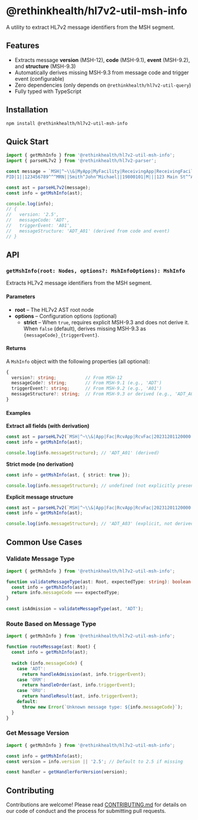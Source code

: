 # @rethinkhealth/hl7v2-util-msh-info

A utility to extract HL7v2 message identifiers from the MSH segment.

## Features

- Extracts message **version** (MSH-12), **code** (MSH-9.1), **event** (MSH-9.2), and **structure** (MSH-9.3)
- Automatically derives missing MSH-9.3 from message code and trigger event (configurable)
- Zero dependencies (only depends on `@rethinkhealth/hl7v2-util-query`)
- Fully typed with TypeScript

## Installation

```bash
npm install @rethinkhealth/hl7v2-util-msh-info
```

## Quick Start

```typescript
import { getMshInfo } from '@rethinkhealth/hl7v2-util-msh-info';
import { parseHL7v2 } from '@rethinkhealth/hl7v2-parser';

const message = `MSH|^~\\&|MyApp|MyFacility|ReceivingApp|ReceivingFacility|20231201120000||ADT^A01|12345|P|2.5
PID|1||123456789^^^MRN||Smith^John^Michael||19800101|M|||123 Main St^^Anytown^ST^12345`;

const ast = parseHL7v2(message);
const info = getMshInfo(ast);

console.log(info);
// {
//   version: '2.5',
//   messageCode: 'ADT',
//   triggerEvent: 'A01',
//   messageStructure: 'ADT_A01' (derived from code and event)
// }
```

## API

### `getMshInfo(root: Nodes, options?: MshInfoOptions): MshInfo`

Extracts HL7v2 message identifiers from the MSH segment.

#### Parameters

- **root** – The HL7v2 AST root node
- **options** – Configuration options (optional)
  - **strict** – When `true`, requires explicit MSH-9.3 and does not derive it. When `false` (default), derives missing MSH-9.3 as `{messageCode}_{triggerEvent}`.

#### Returns

A `MshInfo` object with the following properties (all optional):

```typescript
{
  version?: string;           // From MSH-12
  messageCode?: string;       // From MSH-9.1 (e.g., 'ADT')
  triggerEvent?: string;      // From MSH-9.2 (e.g., 'A01')
  messageStructure?: string;  // From MSH-9.3 or derived (e.g., 'ADT_A01')
}
```

#### Examples

**Extract all fields (with derivation)**

```typescript
const ast = parseHL7v2(`MSH|^~\\&|App|Fac|RcvApp|RcvFac|20231201120000||ADT^A01|123|P|2.5`);
const info = getMshInfo(ast);

console.log(info.messageStructure); // 'ADT_A01' (derived)
```

**Strict mode (no derivation)**

```typescript
const info = getMshInfo(ast, { strict: true });

console.log(info.messageStructure); // undefined (not explicitly present)
```

**Explicit message structure**

```typescript
const ast = parseHL7v2(`MSH|^~\\&|App|Fac|RcvApp|RcvFac|20231201120000||ADT^A01^ADT_A03|123|P|2.5`);
const info = getMshInfo(ast);

console.log(info.messageStructure); // 'ADT_A03' (explicit, not derived)
```


## Common Use Cases

### Validate Message Type

```typescript
import { getMshInfo } from '@rethinkhealth/hl7v2-util-msh-info';

function validateMessageType(ast: Root, expectedType: string): boolean {
  const info = getMshInfo(ast);
  return info.messageCode === expectedType;
}

const isAdmission = validateMessageType(ast, 'ADT');
```

### Route Based on Message Type

```typescript
import { getMshInfo } from '@rethinkhealth/hl7v2-util-msh-info';

function routeMessage(ast: Root) {
  const info = getMshInfo(ast);
  
  switch (info.messageCode) {
    case 'ADT':
      return handleAdmission(ast, info.triggerEvent);
    case 'ORM':
      return handleOrder(ast, info.triggerEvent);
    case 'ORU':
      return handleResult(ast, info.triggerEvent);
    default:
      throw new Error(`Unknown message type: ${info.messageCode}`);
  }
}
```

### Get Message Version

```typescript
import { getMshInfo } from '@rethinkhealth/hl7v2-util-msh-info';

const info = getMshInfo(ast);
const version = info.version || '2.5'; // Default to 2.5 if missing

const handler = getHandlerForVersion(version);
```

## Contributing

Contributions are welcome! Please read [CONTRIBUTING.md](../../CONTRIBUTING.md) for details on our code of conduct and the process for submitting pull requests.
